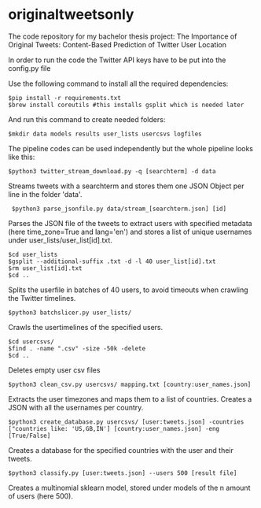 # originaltweetsonly
The code repository for my bachelor thesis project: The Importance of Original Tweets: Content-Based Prediction of Twitter User Location

In order to run the code the Twitter API keys have to be put into the config.py file

Use the following command to install all the required dependencies:
``` 
$pip install -r requirements.txt 
$brew install coreutils #this installs gsplit which is needed later 
```


And run this command to create needed folders:

```$mkdir data models results user_lists usercsvs logfiles ```

The pipeline codes can be used independently but the whole pipeline looks like this:

``` $python3 twitter_stream_download.py -q [searchterm] -d data ```

Streams tweets with a searchterm and stores them one JSON Object per line in the folder 'data'.

``` $python3 parse_jsonfile.py data/stream_[searchterm.json] [id]```

Parses the JSON file of the tweets to extract users with specified metadata (here time_zone=True and lang='en') and stores a list of unique usernames under user_lists/user_list[id].txt.

``` 
$cd user_lists
$gsplit --additional-suffix .txt -d -l 40 user_list[id].txt
$rm user_list[id].txt
$cd .. 
``` 

Splits the userfile in batches of 40 users, to avoid timeouts when crawling the Twitter timelines.

``` $python3 batchslicer.py user_lists/ ```

Crawls the usertimelines of the specified users.

```
$cd usercsvs/
$find . -name ".csv" -size -50k -delete
$cd ..
```

Deletes empty user csv files

```$python3 clean_csv.py usercsvs/ mapping.txt [country:user_names.json]```

Extracts the user timezones and maps them to a list of countries. Creates a JSON with all the usernames per country.

```$python3 create_database.py usercsvs/ [user:tweets.json] -countries ["countries like: 'US,GB,IN'] [country:user_names.json] -eng [True/False] ```

Creates a database for the specified countries with the user and their tweets.

```$python3 classify.py [user:tweets.json] --users 500 [result file]```

Creates a multinomial sklearn model, stored under models of the n amount of users (here 500). 

